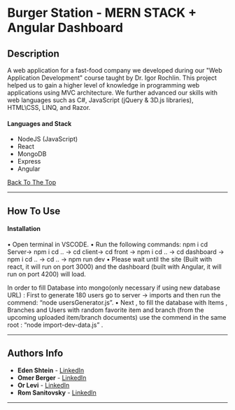 # Burger Station - MERN STACK + Angular Dashboard

## Description

A web application for a fast-food company we developed during our "Web Application Development" course taught by Dr. Igor Rochlin. This project helped us to gain a higher level of knowledge in programming web applications using MVC architecture. We further advanced our skills with web languages such as C#, JavaScript (jQuery & 3D.js libraries), HTML\CSS, LINQ, and Razor.

#### Languages and Stack

- NodeJS (JavaScript)
- React
- MongoDB
- Express
- Angular

[Back To The Top](#Table-of-Contents)

---

## How To Use

#### Installation

•	Open terminal in VSCODE.
•	Run the following commands: 
npm i
cd Server-> npm i
cd .. -> cd client-> cd front -> npm i
cd .. -> cd dashboard -> npm i
cd .. -> cd .. -> npm run dev
•	Please wait until the site (Built with react, it will run on port 3000) and the dashboard (built with Angular, it will run on port 4200) will load.

In order to fill Database into mongo(only necessary if using new database URL) : First to generate 180 users go to server -> imports and then run the commend: “node usersGenerator.js”.
•	Next , to fill the database with Items , Branches and Users with random favorite item and branch (from the upcoming uploaded item/branch documents) use the commend in the same root : “node import-dev-data.js” .


---
## Authors Info

* **Eden Shtein** - [LinkedIn](https://www.linkedin.com/in/edenshtein/)
* **Omer Berger** - [LinkedIn](https://www.linkedin.com/in/omerberger/)
* **Or Levi** - [LinkedIn](https://www.linkedin.com/in/orlevi13/)
* **Rom Sanitovsky** - [LinkedIn](https://www.linkedin.com/in/rom-sanitovsky-a38272197/)

---

